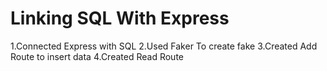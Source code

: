 # Linking SQL With Express
1.Connected Express with SQL
2.Used Faker To create fake 
3.Created Add Route to insert data
4.Created Read Route
